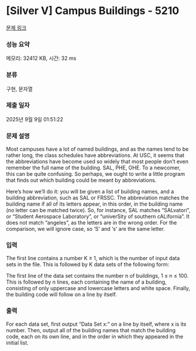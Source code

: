 # [Silver V] Campus Buildings - 5210 

[문제 링크](https://www.acmicpc.net/problem/5210) 

### 성능 요약

메모리: 32412 KB, 시간: 32 ms

### 분류

구현, 문자열

### 제출 일자

2025년 9월 9일 01:51:22

### 문제 설명

<p>Most campuses have a lot of named buildings, and as the names tend to be rather long, the class schedules have abbreviations. At USC, it seems that the abbreviations have become used so widely that most people don’t even remember the full name of the building. SAL, PHE, OHE. To a newcomer, this can be quite confusing. So perhaps, we ought to write a little program that finds out which building could be meant by abbreviations.</p>

<p>Here’s how we’ll do it: you will be given a list of building names, and a building abbreviation, such as SAL or FRSSC. The abbreviation matches the building name if all of its letters appear, in this order, in the building name (no letter can be matched twice). So, for instance, SAL matches “SALvatori”, or “Student Aerospace Laboratory”, or “univerSity of southern cALifornia”. It does not match “angeles”, as the letters are in the wrong order. For the comparison, we will ignore case, so ‘S’ and ‘s’ are the same letter.</p>

### 입력 

 <p>The first line contains a number K ≥ 1, which is the number of input data sets in the file. This is followed by K data sets of the following form:</p>

<p>The first line of the data set contains the number n of buildings, 1 ≤ n ≤ 100. This is followed by n lines, each containing the name of a building, consisting of only uppercase and lowercase letters and white space. Finally, the building code will follow on a line by itself.</p>

### 출력 

 <p>For each data set, first output “Data Set x:” on a line by itself, where x is its number. Then, output all of the building names that match the building code, each on its own line, and in the order in which they appeared in the initial list.</p>

